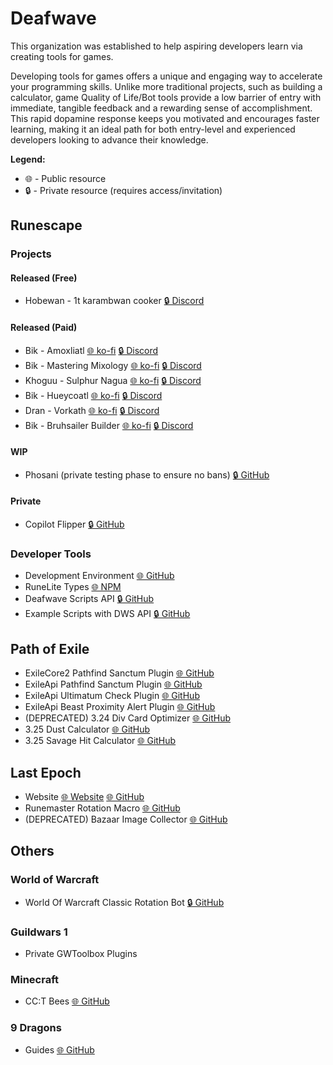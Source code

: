 # Deafwave

This organization was established to help aspiring developers learn via creating tools for games.

Developing tools for games offers a unique and engaging way to accelerate your programming skills. Unlike more traditional projects, such as building a calculator, game Quality of Life/Bot tools provide a low barrier of entry with immediate, tangible feedback and a rewarding sense of accomplishment. This rapid dopamine response keeps you motivated and encourages faster learning, making it an ideal path for both entry-level and experienced developers looking to advance their knowledge.

**Legend:**
- 🌐 - Public resource
- 🔒 - Private resource (requires access/invitation)

## Runescape

### Projects

#### Released (Free)
- Hobewan - 1t karambwan cooker [🔒 Discord](https://discord.com/channels/798214351899197491/1250571698718118031/1250571698718118031)
 
#### Released (Paid)
- Bik - Amoxliatl [🌐 ko-fi](https://ko-fi.com/s/bffc07942e) [🔒 Discord](https://discord.com/channels/798214351899197491/1292130699138170890/1292130699138170890)
- Bik - Mastering Mixology [🌐 ko-fi](https://ko-fi.com/s/59d11e445e) [🔒 Discord](https://discord.com/channels/798214351899197491/1289787932424536064/1289787932424536064)
- Khoguu - Sulphur Nagua [🌐 ko-fi](https://ko-fi.com/s/983be7a13b) [🔒 Discord](https://discord.com/channels/798214351899197491/1294419278170423408/1294419278170423408)
- Bik - Hueycoatl [🌐 ko-fi](https://ko-fi.com/s/8674909d44) [🔒 Discord](https://discord.com/channels/798214351899197491/1294229700901732363)
- Dran - Vorkath [🌐 ko-fi](https://ko-fi.com/s/9e3cf931f5) [🔒 Discord](https://discord.com/channels/798214351899197491/1307501843416485930)
- Bik - Bruhsailer Builder [🌐 ko-fi](https://ko-fi.com/s/effc8019ee) [🔒 Discord](https://discord.com/channels/798214351899197491/1334455227629441085)

#### WIP
- Phosani (private testing phase to ensure no bans) [🔒 GitHub](https://github.com/deafwave/osrs-phosani)

#### Private
- Copilot Flipper [🔒 GitHub](https://github.com/deafwave/osrs-flipper)

### Developer Tools
- Development Environment [🌐 GitHub](https://github.com/deafwave/osrs-botmaker-typescript)
- RuneLite Types [🌐 NPM](https://www.npmjs.com/package/@deafwave/osrs-botmaker-types)
- Deafwave Scripts API [🔒 GitHub](https://github.com/deafwave/osrs-botmaker-api)
- Example Scripts with DWS API [🔒 GitHub](https://github.com/deafwave/osrs-botmaker-scripts)

## Path of Exile
- ExileCore2 Pathfind Sanctum Plugin [🌐 GitHub](https://github.com/deafwave/PathfindSanctum-PoE2)
- ExileApi Pathfind Sanctum Plugin [🌐 GitHub](https://github.com/deafwave/PathfindSanctum)
- ExileApi Ultimatum Check Plugin [🌐 GitHub](https://github.com/deafwave/UltimatumCheck)
- ExileApi Beast Proximity Alert Plugin [🌐 GitHub](https://github.com/deafwave/ProximityAlert)
- (DEPRECATED) 3.24 Div Card Optimizer [🌐 GitHub](https://github.com/ChandlerFerry/POE-Div-Card-Optimizer)
- 3.25 Dust Calculator [🌐 GitHub](https://github.com/ChandlerFerry/POE-Dust-Calculator)
- 3.25 Savage Hit Calculator [🌐 GitHub](https://github.com/deafwave/POE-savage-hit)

## Last Epoch
- Website [🌐 Website](http://lastepoch.xyz/) [🌐 GitHub](https://github.com/deafwave/le-website)
- Runemaster Rotation Macro [🌐 GitHub](https://github.com/deafwave/Last-Epoch-Macro)
- (DEPRECATED) Bazaar Image Collector [🌐 GitHub](https://github.com/deafwave/le-collector)

## Others

### World of Warcraft
- World Of Warcraft Classic Rotation Bot [🔒 GitHub](https://github.com/deafwave/wow-scripts)

### Guildwars 1
- Private GWToolbox Plugins

### Minecraft
- CC:T Bees [🌐 GitHub](https://github.com/deafwave/minecraft-bees)

### 9 Dragons
- Guides [🌐 GitHub](https://github.com/deafwave/9dragons-guide/tree/main?tab=readme-ov-file#table-of-contents)
